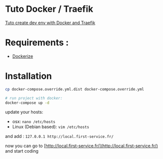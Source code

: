 # Tuto Docker / Traefik

[Tuto create dev env with Docker and Traefik](https://medium.com/@fredericleaux/tuto-monter-un-environnement-de-dev-docker-avec-traefik-et-oauth2-pr%C3%AAt-pour-le-micro-service-12f78874d79c)

# Requirements :

- [Dockerize](https://github.com/fleox/dockerized)

# Installation

```bash
cp docker-compose.override.yml.dist docker-compose.override.yml

# run project with docker:
docker-compose up -d
```

update your hosts:

- osx: `nano /etc/hosts`
- Linux (Debian based): `vim /etc/hosts`

and add : `127.0.0.1 http://local.first-service.fr/`

now you can go to [http://local.first-service.fr/](http://local.first-service.fr/) and start coding